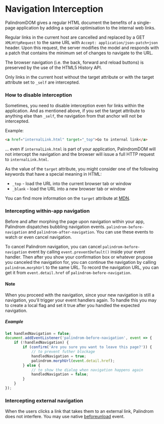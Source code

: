 # Navigation Interception

PalindromDOM gives a regular HTML document the benefits of a single-page application by adding a special optimisation to the internal web links.

Regular links in the current host are cancelled and replaced by a GET `XMLHttpRequest` to the same URL with `Accept: application/json-patch+json` header. Upon this request, the server modifies the model and responds with a patch that contains the minimum set of changes to navigate to the URL.

The browser navigation (i.e. the back, forward and reload buttons) is preserved by the use of the HTML5 History API.

Only links in the current host without the target attribute or with the target attribute set to `_self` are intercepted.

### How to disable interception

Sometimes, you need to disable interception even for links within the application. And as mentioned above, if you set the target attribute to anything else than `_self`, the navigation from that anchor will not be intercepted.

Example:

```html
<a href="internalLink.html" target="_top">Go to internal link</a>
```

... even if `internalLink.html` is part of your application, PalindromDOM will not intercept the navigation and the browser will issue a full HTTP request to `internalLink.html`.

As the value of the `target` attribute, you might consider one of the following keywords that have a special meaning in HTML:

-   `_top` - load the URL into the current browser tab or window
-   `_blank` - load the URL into a new browser tab or window

You can find more information on the `target` attribute at [MDN](https://developer.mozilla.org/en-US/docs/Web/HTML/Element/a).

### Intercepting within-app navigation

Before and after morphing the page upon navigation within your app, Palindrom dispatches bubbling navigation events. `palindrom-before-navigation` and `palindrom-after-navigation`. You can use these events to watch or even cancel navigation.

To cancel Palindrom navigation, you can cancel `palindrom-before-navigation` event by calling `event.preventDefault()` inside your event handler. Then after you show your confirmation box or whatever prupose you canceled the navigation for, you can continue the navigation by calling `palindrom.morphUrl` to the same URL. To record the navigation URL, you can get it from `event.detail.href` of `palindrom-before-navigation`.

#### Note

When you proceed with the navigation, since your new navigation is still a navigation, you'll trigger your event handlers again. To handle this you may to create a local flag and set it true after you handled the expected navigation.

##### Example

```js
let handledNavigation = false;
document.addEventListener('palindrom-before-navigation', event => {
    if (!handledNavigation) {
        if (confirm('Are you sure you want to leave this page?')) {
            // to prevent futher blockage
            handledNavigation = true;
            palindrom.morphUrl(event.detail.href);
        } else {
            // to show the dialog when navigation happens again
            handledNavigation = false;
        }
    }
});
```

### Intercepting external navigation

When the users clicks a link that takes them to an external link, Palindrom does not interfere. You may use native [beforeunload](`https://developer.mozilla.org/en-US/docs/Web/API/Window/beforeunload_event`) event.
